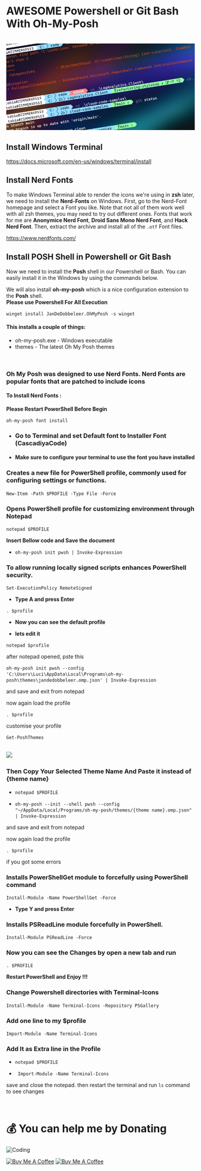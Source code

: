 # AWESOME Powershell or Git Bash With Oh-My-Posh
<br>

<img src="./Resources/title.webp">

## Install Windows Terminal

https://docs.microsoft.com/en-us/windows/terminal/install
<br>

## Install Nerd Fonts

To make Windows Terminal able to render the icons we're using in **zsh** later, we need to install the **Nerd-Fonts** on Windows. First, go to the Nerd-Font homepage and select a Font you like. Note that not all of them work well with all zsh themes, you may need to try out different ones. Fonts that work for me are **Anonymice Nerd Font**, **Droid Sans Mono Nerd Font**, and **Hack Nerd Font**. Then, extract the archive and install all of the `.otf` Font files.

https://www.nerdfonts.com/
<br>
## Install POSH Shell in Powershell or Git Bash

Now we need to install the **Posh** shell in our Powershell or Bash. You can easily install it in the Windows by using the commands below.

We will also install **oh-my-posh** which is a nice configuration extension to the **Posh** shell. <br>
**Please use Powershell For All Execution**
```
winget install JanDeDobbeleer.OhMyPosh -s winget
```
#### This installs a couple of things:

- oh-my-posh.exe - Windows executable
- themes - The latest Oh My Posh themes

<br>

### Oh My Posh was designed to use Nerd Fonts. Nerd Fonts are popular fonts that are patched to include icons

#### To Install Nerd Fonts :
**Please Restart PowerShell Before Begin**

```
oh-my-posh font install 
```
- ### Go to Terminal and set Default font to Installer Font (CascadiyaCode)
- #### Make sure to configure your terminal to use the font you have installed


### Creates a new file for PowerShell profile, commonly used for configuring settings or functions.

```
New-Item -Path $PROFILE -Type File -Force
```

### Opens PowerShell profile for customizing environment through Notepad

```
notepad $PROFILE
```
**Insert Bellow code and Save the document**

- ```
  oh-my-posh init pwsh | Invoke-Expression
  ```
### To allow running locally signed scripts enhances PowerShell security.

```
Set-ExecutionPolicy RemoteSigned
```
- **Type A and press Enter**

```
. $profile
```
- **Now you can see the default profile**

- **lets edit it**

```
notepad $profile
```

after notepad opened, pste this

```
oh-my-posh init pwsh --config 'C:\Users\Luci\AppData\Local\Programs\oh-my-posh\themes\jandedobbeleer.omp.json' | Invoke-Expression

```

and save and exit from notepad

now again load the profile

```
. $profile
```

customise your profile

```
Get-PoshThemes
```
<br/>

<img src="./Resources/themes.webp">

### Then Copy Your Selected Theme Name And Paste it instead of  {theme name}

-  ```
   notepad $PROFILE
   ```

- ```
  oh-my-posh --init --shell pwsh --config "~/AppData/Local/Programs/oh-my-posh/themes/{theme name}.omp.json" | Invoke-Expression
   ```

and save and exit from notepad

now again load the profile

```
. $profile
```

if you got some errors 

### Installs PowerShellGet module to forcefully using PowerShell command

```
Install-Module -Name PowerShellGet -Force
```
- **Type Y and press Enter**

### Installs PSReadLine module forcefully in PowerShell.

```
Install-Module PSReadLine -Force
```

### Now you can see the Changes by open a new tab and run

```
. $PROFILE
```
**Restart PowerShell and Enjoy !!!**

### Change Powershell directories with Terminal-Icons

```
Install-Module -Name Terminal-Icons -Repository PSGallery
```
### Add one line to my $profile

```
Import-Module -Name Terminal-Icons
```
### Add It as Extra line in the Profile

-  ```
   notepad $PROFILE
   ```

- ```
   Import-Module -Name Terminal-Icons
   ```

save and close the notepad. then restart the terminal and run `ls` command to see changes

<br/>

# 💰 You can help me by Donating
<img align="center" alt="Coding" width="400" src="https://github.com/pasinduljay/pasinduljay/blob/main/Resources/user2.gif">

<a href="https://buymeacoffee.com/pasinduljay" target="_blank"><img src="https://cdn.buymeacoffee.com/buttons/v2/default-yellow.png" alt="Buy Me A Coffee" height="50px" ></a>
<a href="https://paypal.me/980822" target="_blank"><img src="https://img.shields.io/badge/PayPal-00457C?style=for-the-badge&logo=paypal&logoColor=white" alt="Buy Me A Coffee" height="50px" >
<br><br>
